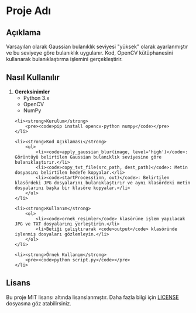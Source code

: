 
<h1>Proje Adı</h1>

<h2>Açıklama</h2>
<p>Varsayılan olarak Gaussian bulanıklık seviyesi "yüksek" olarak ayarlanmıştır ve bu seviyeye göre bulanıklık uygulanır. Kod, OpenCV kütüphanesini kullanarak bulanıklaştırma işlemini gerçekleştirir.</p>

<h2>Nasıl Kullanılır</h2>
<ol>
    <li><strong>Gereksinimler</strong>
        <ul>
            <li>Python 3.x</li>
            <li>OpenCV</li>
            <li>NumPy</li>
        </ul>
    </li>

    <li><strong>Kurulum</strong>
        <pre><code>pip install opencv-python numpy</code></pre>
    </li>

    <li><strong>Kod Açıklaması</strong>
        <ul>
            <li><code>apply_gaussian_blur(image, level='high')</code>: Görüntüyü belirtilen Gaussian bulanıklık seviyesine göre bulanıklaştırır.</li>
            <li><code>copy_txt_file(src_path, dest_path)</code>: Metin dosyasını belirtilen hedefe kopyalar.</li>
            <li><code>startProcess(inn, out)</code>: Belirtilen klasördeki JPG dosyalarını bulanıklaştırır ve aynı klasördeki metin dosyalarını başka bir klasöre kopyalar.</li>
        </ul>
    </li>

    <li><strong>Kullanım</strong>
        <ol>
            <li><code>ornek_resimler</code> klasörüne işlem yapılacak JPG ve TXT dosyalarını yerleştirin.</li>
            <li>Betiği çalıştırarak <code>output</code> klasöründe işlenmiş dosyaları gözlemleyin.</li>
        </ol>
    </li>

    <li><strong>Örnek Kullanım</strong>
        <pre><code>python script.py</code></pre>
    </li>
</ol>

<h2>Lisans</h2>
<p>Bu proje MIT lisansı altında lisanslanmıştır. Daha fazla bilgi için <a href="./LICENSE">LICENSE</a> dosyasına göz atabilirsiniz.</p>
